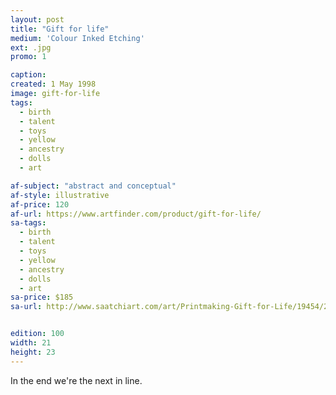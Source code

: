 ```yaml
---
layout: post
title: "Gift for life"
medium: 'Colour Inked Etching'
ext: .jpg
promo: 1

caption:
created: 1 May 1998
image: gift-for-life
tags:
  - birth
  - talent
  - toys
  - yellow
  - ancestry
  - dolls
  - art

af-subject: "abstract and conceptual"
af-style: illustrative
af-price: 120
af-url: https://www.artfinder.com/product/gift-for-life/
sa-tags:
  - birth
  - talent
  - toys
  - yellow
  - ancestry
  - dolls
  - art
sa-price: $185
sa-url: http://www.saatchiart.com/art/Printmaking-Gift-for-Life/19454/2232322/view


edition: 100
width: 21
height: 23
---
```


In the end we're the next in line.
